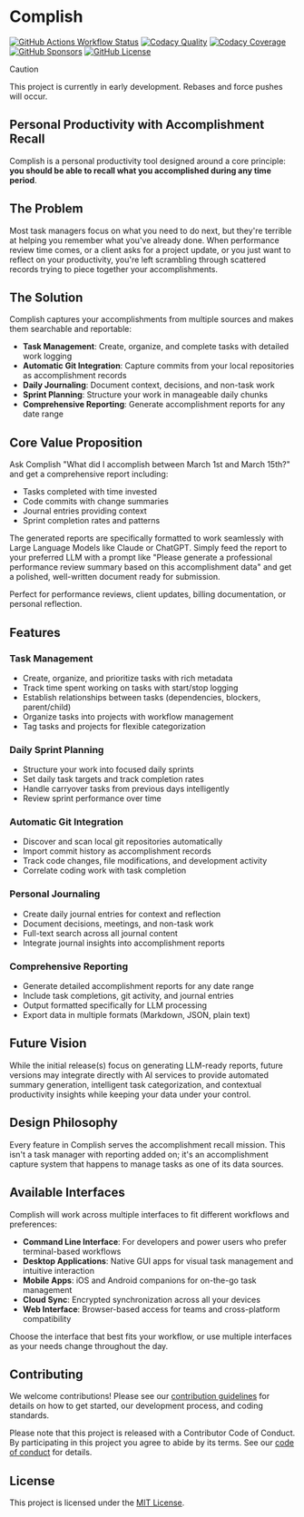 # Complish

[![GitHub Actions Workflow Status][build-badge]][build-status]
[![Codacy Quality][codacy-quality-badge]][codacy]
[![Codacy Coverage][codacy-coverage-badge]][codacy-coverage]
[![GitHub Sponsors][sponsor-badge]][sponsor]
[![GitHub License][license-badge]][license]

> [!CAUTION]
> This project is currently in early development. Rebases and force pushes will occur.

## Personal Productivity with Accomplishment Recall

Complish is a personal productivity tool designed around a core principle: **you should be able to recall what you
accomplished during any time period**.

## The Problem

Most task managers focus on what you need to do next, but they're terrible at helping you remember what you've already
done. When performance review time comes, or a client asks for a project update, or you just want to reflect on your
productivity, you're left scrambling through scattered records trying to piece together your accomplishments.

## The Solution

Complish captures your accomplishments from multiple sources and makes them searchable and reportable:

- **Task Management**: Create, organize, and complete tasks with detailed work logging
- **Automatic Git Integration**: Capture commits from your local repositories as accomplishment records
- **Daily Journaling**: Document context, decisions, and non-task work
- **Sprint Planning**: Structure your work in manageable daily chunks
- **Comprehensive Reporting**: Generate accomplishment reports for any date range

## Core Value Proposition

Ask Complish "What did I accomplish between March 1st and March 15th?" and get a comprehensive report including:

- Tasks completed with time invested
- Code commits with change summaries
- Journal entries providing context
- Sprint completion rates and patterns

The generated reports are specifically formatted to work seamlessly with Large Language Models like Claude or ChatGPT.
Simply feed the report to your preferred LLM with a prompt like "Please generate a professional performance review
summary based on this accomplishment data" and get a polished, well-written document ready for submission.

Perfect for performance reviews, client updates, billing documentation, or personal reflection.

## Features

### Task Management

- Create, organize, and prioritize tasks with rich metadata
- Track time spent working on tasks with start/stop logging
- Establish relationships between tasks (dependencies, blockers, parent/child)
- Organize tasks into projects with workflow management
- Tag tasks and projects for flexible categorization

### Daily Sprint Planning

- Structure your work into focused daily sprints
- Set daily task targets and track completion rates
- Handle carryover tasks from previous days intelligently
- Review sprint performance over time

### Automatic Git Integration

- Discover and scan local git repositories automatically
- Import commit history as accomplishment records
- Track code changes, file modifications, and development activity
- Correlate coding work with task completion

### Personal Journaling

- Create daily journal entries for context and reflection
- Document decisions, meetings, and non-task work
- Full-text search across all journal content
- Integrate journal insights into accomplishment reports

### Comprehensive Reporting

- Generate detailed accomplishment reports for any date range
- Include task completions, git activity, and journal entries
- Output formatted specifically for LLM processing
- Export data in multiple formats (Markdown, JSON, plain text)

## Future Vision

While the initial release(s) focus on generating LLM-ready reports, future versions may integrate directly with AI
services to provide automated summary generation, intelligent task categorization, and contextual productivity insights
while keeping your data under your control.

## Design Philosophy

Every feature in Complish serves the accomplishment recall mission. This isn't a task manager with reporting added on;
it's an accomplishment capture system that happens to manage tasks as one of its data sources.

## Available Interfaces

Complish will work across multiple interfaces to fit different workflows and preferences:

- **Command Line Interface**: For developers and power users who prefer terminal-based workflows
- **Desktop Applications**: Native GUI apps for visual task management and intuitive interaction
- **Mobile Apps**: iOS and Android companions for on-the-go task management
- **Cloud Sync**: Encrypted synchronization across all your devices
- **Web Interface**: Browser-based access for teams and cross-platform compatibility

Choose the interface that best fits your workflow, or use multiple interfaces as your needs change throughout the day.

## Contributing

We welcome contributions! Please see our [contribution guidelines][contributing-md] for details on how to get started,
our development process, and coding standards.

Please note that this project is released with a Contributor Code of Conduct. By participating in this project you agree
to abide by its terms. See our [code of conduct][code-of-conduct-md] for details.

## License

This project is licensed under the [MIT License][license].

[build-badge]:
https://img.shields.io/github/actions/workflow/status/aaronmallen/complish-dev/build.yml?branch=main&style=for-the-badge&logo=githubactions&logoColor=white
[build-status]: https://github.com/aaronmallen/complish-dev/actions/workflows/build.yml
[code-of-conduct-md]: https://github.com/aaronmallen/complish-dev/blob/main/docs/CODE_OF_CONDUCT.md
[codacy]: https://app.codacy.com/gh/aaronmallen/complish-dev
[codacy-coverage]: https://app.codacy.com/gh/aaronmallen/complish-dev/coverage
[codacy-coverage-badge]: https://img.shields.io/codacy/coverage/c159dfde33fd47e6b755718c7dc24c78?style=for-the-badge&logo=codacy
[codacy-quality-badge]: https://img.shields.io/codacy/grade/c159dfde33fd47e6b755718c7dc24c78?style=for-the-badge&logo=codacy
[contributing-md]: https://github.com/aaronmallen/complish-dev/blob/main/docs/CONTRIBUTING.md
[license]: https://github.com/aaronmallen/complish-dev/blob/main/LICENSE
[license-badge]: https://img.shields.io/github/license/aaronmallen/complish-dev?style=for-the-badge&color=blue
[sponsor]: https://github.com/sponsors/aaronmallen
[sponsor-badge]:
https://img.shields.io/github/sponsors/aaronmallen?style=for-the-badge&logo=githubsponsors&logoColor=white
